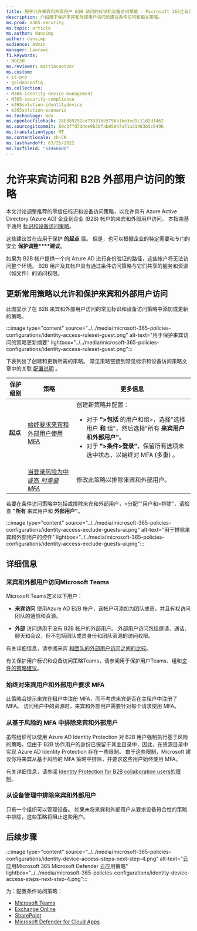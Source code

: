 ```yaml
---
title: 用于允许来宾和外部用户 B2B 访问的标识和设备访问策略 - Microsoft 365企业|Microsoft Docs
description: 介绍用于保护来宾和外部用户访问的建议条件访问和相关策略。
ms.prod: m365-security
ms.topic: article
ms.author: dansimp
author: dansimp
audience: Admin
manager: Laurawi
f1.keywords:
- NOCSH
ms.reviewer: martincoetzer
ms.custom:
- it-pro
- goldenconfig
ms.collection:
- M365-identity-device-management
- M365-security-compliance
- m365solution-identitydevice
- m365solution-scenario
ms.technology: mdo
ms.openlocfilehash: 28b389292ed733318e5796a1be3ed9c11d2df462
ms.sourcegitcommit: b0c3ffd7ddee9b30fab85047a71a31483b5c649b
ms.translationtype: MT
ms.contentlocale: zh-CN
ms.lasthandoff: 03/25/2022
ms.locfileid: "64466600"
---
```

# <a name="policies-for-allowing-guest-access-and-b2b-external-user-access"></a>允许来宾访问和 B2B 外部用户访问的策略

本文讨论调整推荐的零信任标识和设备访问策略，以允许具有 Azure Active Directory (Azure AD) 企业到企业 (B2B) 帐户的来宾和外部用户访问。 本指南基于通用 [标识和设备访问策略](identity-access-policies.md)。

这些建议旨在应用于保护 **的起点** 层。 但是，也可以根据企业的特定需要和专门的安全 **保护调整****建议**。

如果为 B2B 帐户提供一个向 Azure AD 进行身份验证的路径，这些帐户将无法访问整个环境。 B2B 用户及其帐户具有通过条件访问策略与它们共享的服务和资源（如文件）的访问权限。

## <a name="updating-the-common-policies-to-allow-and-protect-guests-and-external-user-access"></a>更新常用策略以允许和保护来宾和外部用户访问

此图显示了在 B2B 来宾和外部用户访问的常见标识和设备访问策略中添加或更新的策略。

:::image type="content" source="../../media/microsoft-365-policies-configurations/identity-access-ruleset-guest.png" alt-text="用于保护来宾访问的策略更新摘要" lightbox="../../media/microsoft-365-policies-configurations/identity-access-ruleset-guest.png":::

下表列出了创建和更新所需的策略。 常见策略链接到常见标识和设备访问策略文章中的关联 [配置说明](identity-access-policies.md) 。

|保护级别|策略|更多信息|
|---|---|---|
|**起点**|[始终要求来宾和外部用户使用 MFA](identity-access-policies.md#require-mfa-based-on-sign-in-risk)|创建新策略并配置： <ul><li>对于 **">包括** 的用户和组>，选择"选择用户 **和** 组"，然后选择"所有 **来宾用户和外部用户"**。</li><li>对于 **">条件>登录"**，保留所有选项未选中状态，以始终对 MFA (多重) 。</li></ul>|
||[当登录风险为中或高 *时需要 MFA*](identity-access-policies.md#require-mfa-based-on-sign-in-risk)|修改此策略以排除来宾和外部用户。|

若要在条件访问策略中包括或排除来宾和外部用户，>分配""用户和>排除"，请检查 **"所有** 来宾用户和 **外部用户"**。

:::image type="content" source="../../media/microsoft-365-policies-configurations/identity-access-exclude-guests-ui.png" alt-text="用于排除来宾和外部用户的控件" lightbox="../../media/microsoft-365-policies-configurations/identity-access-exclude-guests-ui.png":::

## <a name="more-information"></a>详细信息

### <a name="guests-and-external-user-access-with-microsoft-teams"></a>来宾和外部用户访问Microsoft Teams

Microsoft Teams定义以下用户：

- **来宾访问** 使用Azure AD B2B 帐户，该帐户可添加为团队成员，并且有权访问团队的通信和资源。

- **外部** 访问适用于没有 B2B 帐户的外部用户。 外部用户访问包括邀请、通话、聊天和会议，但不包括团队成员身份和团队资源的访问权限。

有关详细信息，请参阅来宾 [和团队的外部用户访问之间的比较](/microsoftteams/communicate-with-users-from-other-organizations#compare-external-and-guest-access)。

有关保护用户标识和设备访问策略Teams，请参阅用于保护用户Teams、组和[文件的策略建议](teams-access-policies.md)。

### <a name="require-mfa-always-for-guest-and-external-users"></a>始终对来宾用户和外部用户要求 MFA

此策略会提示来宾在租户中注册 MFA，而不考虑来宾是否在主租户中注册了 MFA。 访问租户中的资源时，来宾和外部用户需要针对每个请求使用 MFA。

### <a name="excluding-guests-and-external-users-from-risk-based-mfa"></a>从基于风险的 MFA 中排除来宾和外部用户

虽然组织可以使用 Azure AD Identity Protection 对 B2B 用户强制执行基于风险的策略，但由于 B2B 协作用户的身份已保留于其主目录中，因此，在资源目录中实现 Azure AD Identity Protection 存在一些限制。 由于这些限制，Microsoft 建议你将来宾从基于风险的 MFA 策略中排除，并要求这些用户始终使用 MFA。

有关详细信息，请参阅 [Identity Protection for B2B collaboration users的限制](/azure/active-directory/identity-protection/concept-identity-protection-b2b#limitations-of-identity-protection-for-b2b-collaboration-users)。

### <a name="excluding-guests-and-external-users-from-device-management"></a>从设备管理中排除来宾和外部用户

只有一个组织可以管理设备。 如果未将来宾和外部用户从要求设备符合性的策略中排除，这些策略将阻止这些用户。

## <a name="next-step"></a>后续步骤

:::image type="content" source="../../media/microsoft-365-policies-configurations/identity-device-access-steps-next-step-4.png" alt-text="云应用Microsoft 365 Microsoft Defender 云应用策略" lightbox="../../media/microsoft-365-policies-configurations/identity-device-access-steps-next-step-4.png":::

为：配置条件访问策略：

- [Microsoft Teams](teams-access-policies.md)
- [Exchange Online](secure-email-recommended-policies.md)
- [SharePoint](sharepoint-file-access-policies.md)
- [Microsoft Defender for Cloud Apps](mcas-saas-access-policies.md)
 
